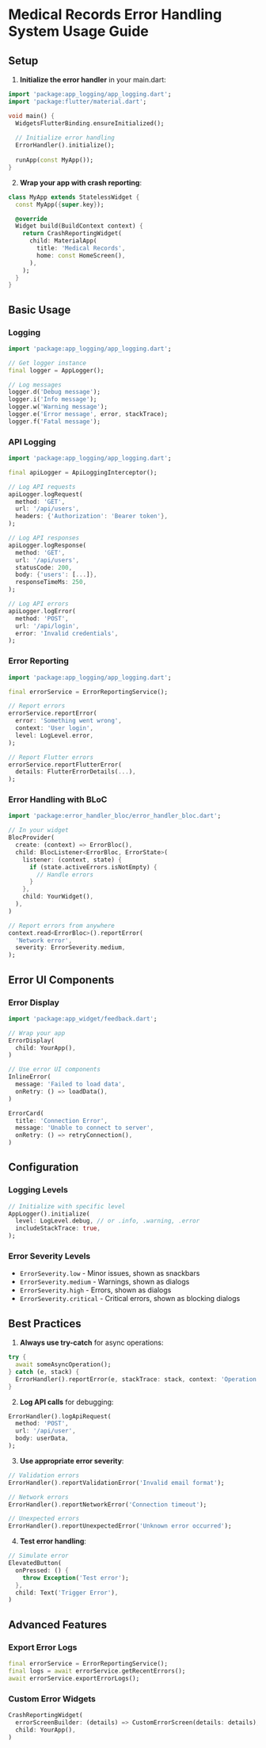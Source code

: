 # Medical Records Error Handling System Usage Guide

## Setup

1. **Initialize the error handler** in your main.dart:

```dart
import 'package:app_logging/app_logging.dart';
import 'package:flutter/material.dart';

void main() {
  WidgetsFlutterBinding.ensureInitialized();
  
  // Initialize error handling
  ErrorHandler().initialize();
  
  runApp(const MyApp());
}
```

2. **Wrap your app with crash reporting**:

```dart
class MyApp extends StatelessWidget {
  const MyApp({super.key});

  @override
  Widget build(BuildContext context) {
    return CrashReportingWidget(
      child: MaterialApp(
        title: 'Medical Records',
        home: const HomeScreen(),
      ),
    );
  }
}
```

## Basic Usage

### Logging

```dart
import 'package:app_logging/app_logging.dart';

// Get logger instance
final logger = AppLogger();

// Log messages
logger.d('Debug message');
logger.i('Info message');
logger.w('Warning message');
logger.e('Error message', error, stackTrace);
logger.f('Fatal message');
```

### API Logging

```dart
import 'package:app_logging/app_logging.dart';

final apiLogger = ApiLoggingInterceptor();

// Log API requests
apiLogger.logRequest(
  method: 'GET',
  url: '/api/users',
  headers: {'Authorization': 'Bearer token'},
);

// Log API responses
apiLogger.logResponse(
  method: 'GET',
  url: '/api/users',
  statusCode: 200,
  body: {'users': [...]},
  responseTimeMs: 250,
);

// Log API errors
apiLogger.logError(
  method: 'POST',
  url: '/api/login',
  error: 'Invalid credentials',
);
```

### Error Reporting

```dart
import 'package:app_logging/app_logging.dart';

final errorService = ErrorReportingService();

// Report errors
errorService.reportError(
  error: 'Something went wrong',
  context: 'User login',
  level: LogLevel.error,
);

// Report Flutter errors
errorService.reportFlutterError(
  details: FlutterErrorDetails(...),
);
```

### Error Handling with BLoC

```dart
import 'package:error_handler_bloc/error_handler_bloc.dart';

// In your widget
BlocProvider(
  create: (context) => ErrorBloc(),
  child: BlocListener<ErrorBloc, ErrorState>(
    listener: (context, state) {
      if (state.activeErrors.isNotEmpty) {
        // Handle errors
      }
    },
    child: YourWidget(),
  ),
)

// Report errors from anywhere
context.read<ErrorBloc>().reportError(
  'Network error',
  severity: ErrorSeverity.medium,
);
```

## Error UI Components

### Error Display

```dart
import 'package:app_widget/feedback.dart';

// Wrap your app
ErrorDisplay(
  child: YourApp(),
)

// Use error UI components
InlineError(
  message: 'Failed to load data',
  onRetry: () => loadData(),
)

ErrorCard(
  title: 'Connection Error',
  message: 'Unable to connect to server',
  onRetry: () => retryConnection(),
)
```

## Configuration

### Logging Levels

```dart
// Initialize with specific level
AppLogger().initialize(
  level: LogLevel.debug, // or .info, .warning, .error
  includeStackTrace: true,
);
```

### Error Severity Levels

- `ErrorSeverity.low` - Minor issues, shown as snackbars
- `ErrorSeverity.medium` - Warnings, shown as dialogs
- `ErrorSeverity.high` - Errors, shown as dialogs
- `ErrorSeverity.critical` - Critical errors, shown as blocking dialogs

## Best Practices

1. **Always use try-catch** for async operations:

```dart
try {
  await someAsyncOperation();
} catch (e, stack) {
  ErrorHandler().reportError(e, stackTrace: stack, context: 'Operation X');
}
```

2. **Log API calls** for debugging:

```dart
ErrorHandler().logApiRequest(
  method: 'POST',
  url: '/api/user',
  body: userData,
);
```

3. **Use appropriate error severity**:

```dart
// Validation errors
ErrorHandler().reportValidationError('Invalid email format');

// Network errors  
ErrorHandler().reportNetworkError('Connection timeout');

// Unexpected errors
ErrorHandler().reportUnexpectedError('Unknown error occurred');
```

4. **Test error handling**:

```dart
// Simulate error
ElevatedButton(
  onPressed: () {
    throw Exception('Test error');
  },
  child: Text('Trigger Error'),
)
```

## Advanced Features

### Export Error Logs

```dart
final errorService = ErrorReportingService();
final logs = await errorService.getRecentErrors();
await errorService.exportErrorLogs();
```

### Custom Error Widgets

```dart
CrashReportingWidget(
  errorScreenBuilder: (details) => CustomErrorScreen(details: details),
  child: YourApp(),
)
```